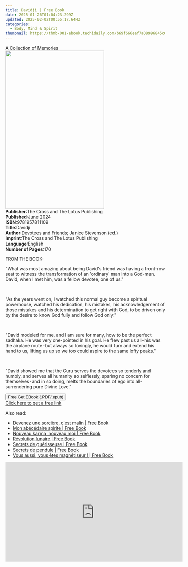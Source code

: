 ```yaml
---
title: Davidji | Free Book
date: 2025-01-26T01:04:23.299Z
updated: 2025-02-02T00:55:17.644Z
categories:
  - Body, Mind & Spirit
thumbnail: https://thmb-001-ebook.techidaily.com/b69f666eaf7a08996845c6042fd4ffd7192589842763616882a0346e9786386a.jpg
---
```

<main id="book-container">
  <div class="flex flex-col">
    <div class="book-brief flex-1 py-6 px-4 sm:p-6 md:py-10 md:px-8">
      <!-- brief-->
      <div class="book-brief-main">A Collection of Memories</div>
    </div>
    <div
      class="book-meta-info flex-1 grid gap-4 col-start-1 col-end-3 row-start-1 sm:mb-6 sm:grid-cols-4 lg:gap-6 lg:col-start-2 lg:row-end-6 lg:row-span-6 lg:mb-0"
    >
      <div
        class="book-meta-info-left place-content-center mt-4 p-4 text-sm leading-6 col-start-2 col-span-2 dark:text-slate-400"
      >
        <img
          class="w-full h-500 object-cover rounded-lg sm:h-255 sm:col-span-2 lg:col-span-full"
          src="https://img-001-ebook.techidaily.com/9b0f48b31c2387018aa059ae302f7fc315b3dfc3c78b1b1dca64e5ef8318cb29.jpg"
          alt=""
          width="312"
          height="500"
        />
      </div>
      <div
        class="book-meta-info-right mt-2 col-start-1 row-start-2 col-span-3 self-center"
      >
        <!-- meta data  -->
        <div class="flex flex-col px-4 md:px-8">
          <div class="flex-1">
            <strong>Publisher</strong>:<span class="px-2"
              >The Cross and The Lotus Publishing</span
            >
          </div>
          <div class="flex-1">
            <strong>Published</strong>:<span class="px-2">June 2024</span>
          </div>
          <div class="flex-1">
            <strong>ISBN</strong>:<span class="px-2">9781957811109</span>
          </div>
          <div class="flex-1">
            <strong>Title</strong>:<span class="px-2">Davidji</span>
          </div>
          <div class="flex-1">
            <strong>Author</strong>:<span class="px-2"
              >Devotees and Friends; Janice Stevenson (ed.)</span
            >
          </div>
          <div class="flex-1">
            <strong>Imprint</strong>:<span class="px-2"
              >The Cross and The Lotus Publishing</span
            >
          </div>
          <div class="flex-1">
            <strong>Language</strong>:<span class="px-2">English</span>
          </div>
          <div class="flex-1">
            <strong>Number of Pages</strong>:<span class="px-2">170</span>
          </div>
        </div>
      </div>
    </div>
    <div class="book-description flex-1 py-6 px-4 sm:p-6 md:py-10 md:px-8">
      <div class="book-description-main">
        <div accordion-content="" id="description">
          <p><span style="color: rgb(34, 34, 34)">FROM THE BOOK:</span></p>
          <p>
            <span style="color: rgb(34, 34, 34)"
              >"What was most amazing about being David's friend was having a
              front-row seat to witness the transformation of an 'ordinary' man
              into a God-man. David, when I met him, was a fellow devotee, one
              of us."</span
            >
          </p>
          <p><br /></p>
          <p>
            <span style="color: rgb(34, 34, 34)"
              >"As the years went on, I watched this normal guy become a
              spiritual powerhouse, watched his dedication, his mistakes, his
              acknowledgement of those mistakes and his determination to get
              right with God, to be driven only by the desire to know God fully
              and follow God only."
            </span>
          </p>
          <p><br /></p>
          <p>
            <span style="color: rgb(34, 34, 34)"
              >"David modeled for me, and I am sure for many, how to be the
              perfect sadhaka. He was very one-pointed in his goal. He flew past
              us all - his was the airplane route - but always so lovingly, he
              would turn and extend his hand to us, lifting us up so we too
              could aspire to the same lofty peaks."
            </span>
          </p>
          <p><br /></p>
          <p>
            <span style="color: rgb(34, 34, 34)"
              >"David showed me that the Guru serves the devotees so tenderly
              and humbly, and serves all humanity so selflessly, sparing no
              concern for themselves - and in so doing, melts the boundaries of
              ego into all-surrendering pure Divine Love."
            </span>
          </p>
        </div>
        <div class="accordion-fader"></div>
      </div>
    </div>
    <div class="book-excerpts flex-1 py-6 px-4 sm:p-6 md:py-10 md:px-8"></div>
    <div
      class="book-about-author flex-1 py-6 px-4 sm:p-6 md:py-10 md:px-8"
    ></div>
    <div class="book-free-get flex-1 py-6 px-4 sm:p-6 md:py-10 md:px-8">
      <button
        id="btn-free-get"
        class="bg-blue-500 hover:bg-blue-700 text-white font-bold py-2 px-4 rounded"
      >
        Free Get EBook (.PDF/.epub)
      </button>
      <div id="countdown-display" class="px-2 text-lg mt-2"></div>
      <a
        id="free-link"
        class="hidden bg-blue-500 hover:bg-blue-700 text-white font-bold py-2 px-4 rounded"
        href="https://www.ebooks.com/en-us/book/211383076/davidji/devotees-and-friends/"
        target="_blank"
        >Click here to get a free link</a
      >
    </div>
    <script>
      let countdownTime = 0;
      let countdownInterval = null;
      document
        .getElementById('btn-free-get')
        .addEventListener('click', startCountdown);
      function startCountdown() {
        countdownTime = new Date().getTime() + 60000 * 3;
        countdownInterval = setInterval(updateCountdown, 1000);
        document.getElementById('btn-free-get').disabled = true;
        document
          .getElementById('btn-free-get')
          .classList.add('bg-gray-500', 'cursor-not-allowed');
      }
      function updateCountdown() {
        let currentTime = new Date().getTime();
        let timeLeft = countdownTime - currentTime;
        let secondsLeft = Math.floor(timeLeft / 1000);
        document.getElementById('countdown-display').innerHTML =
          `Remaining time: ${secondsLeft} seconds.`;
        if (secondsLeft <= 0) {
          clearInterval(countdownInterval);
          document.getElementById('btn-free-get').classList.add('hidden');
          document.getElementById('free-link').classList.remove('hidden');
          document.getElementById('countdown-display').innerHTML = '';
        }
      }
    </script>
  </div>
</main>

<ins class="adsbygoogle"
      style="display:block"
      data-ad-client="ca-pub-7571918770474297"
      data-ad-slot="8358498916"
      data-ad-format="auto"
      data-full-width-responsive="true"></ins>
    

<span class="atpl-alsoreadstyle">Also read:</span>
<div><ul>
<li><a href="https://novels-ebooks.techidaily.com/210755391-9791028519124-devenez-une-sorciere-cest-malin/"><u>Devenez une sorcière, c'est malin | Free Book</u></a></li>
<li><a href="https://novels-ebooks.techidaily.com/210755364-9791028523855-mon-abecedaire-spirite/"><u>Mon abécédaire spirite | Free Book</u></a></li>
<li><a href="https://novels-ebooks.techidaily.com/210755343-9791028526597-nouveau-karma-nouveau-moi/"><u>Nouveau karma, nouveau moi | Free Book</u></a></li>
<li><a href="https://novels-ebooks.techidaily.com/210755409-9791028519094-revolution-lunaire/"><u>Révolution lunaire | Free Book</u></a></li>
<li><a href="https://novels-ebooks.techidaily.com/210755415-9791028517212-secrets-de-guerisseuse/"><u>Secrets de guérisseuse | Free Book</u></a></li>
<li><a href="https://novels-ebooks.techidaily.com/210755353-9791028523619-secrets-de-pendule/"><u>Secrets de pendule | Free Book</u></a></li>
<li><a href="https://novels-ebooks.techidaily.com/210755392-9791028521530-vous-aussi-vous-etes-magnetiseur/"><u>Vous aussi, vous êtes magnétiseur ! | Free Book</u></a></li>
</ul></div>

<!-- affiliate ads begin -->
<iframe width="560" height="315" src="https://www.youtube.com/embed/n4cc4BSqJls?si=Hkd9vwQDqeCGN7XG" title="YouTube video player" frameborder="0" allow="accelerometer; autoplay; clipboard-write; encrypted-media; gyroscope; picture-in-picture; web-share" referrerpolicy="strict-origin-when-cross-origin" allowfullscreen></iframe>
<!-- affiliate ads end -->

